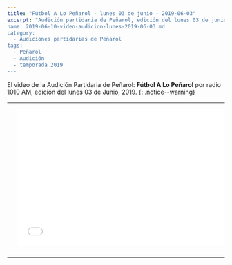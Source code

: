 ```yaml
---
title: "Fútbol A Lo Peñarol - lunes 03 de junio - 2019-06-03"
excerpt: "Audición partidaria de Peñarol, edición del lunes 03 de junio 2019
name: 2019-06-10-video-audicion-lunes-2019-06-03.md
category:
  - Audiciones partidarias de Peñarol
tags:
  - Peñarol
  - Audición
  - temporada 2019
---
```


El video de la Audición Partidaria de Peñarol: **Fútbol A Lo Peñarol** por radio 1010 AM, edición del lunes 03 de Junio, 2019.
{: .notice--warning}

<div id="media">
<table>
<tbody>
  <tr>
		<td height="13" width="21" background="{{ site.url }}/{{ site.baseurl }}/assets/images/12421152032.png"></td>
		<td height="13" background="{{ site.url }}/{{ site.baseurl }}/assets/images/55452124552.png"></td>
		<td height="13" width="21" background="{{ site.url }}/{{ site.baseurl }}/assets/images/45454787.png"></td>
  </tr>
  <tr>
		<td width="21" background="{{ site.url }}/{{ site.baseurl }}/assets/images/21210212120.png"></td>
		<td>
			
<iframe width="560" height="315" src="//ok.ru/videoembed/1279455070899" frameborder="0" allow="autoplay" allowfullscreen></iframe>

</td>
    <td width="21" background="{{ site.url }}/{{ site.baseurl }}/assets/images/203233451.png"></td>
  </tr>

  <tr>
    <td height="17" width="21" background="{{ site.url }}/{{ site.baseurl }}/assets/images/23121542.png"></td>
    <td height="17" background="{{ site.url }}/{{ site.baseurl }}/assets/images/12345456.png"></td>
    <td height="25" width="21" background="{{ site.url }}/{{ site.baseurl }}/assets/images/2656564.png"></td>
  </tr>
</tbody>
</table>
</center>
</div>
